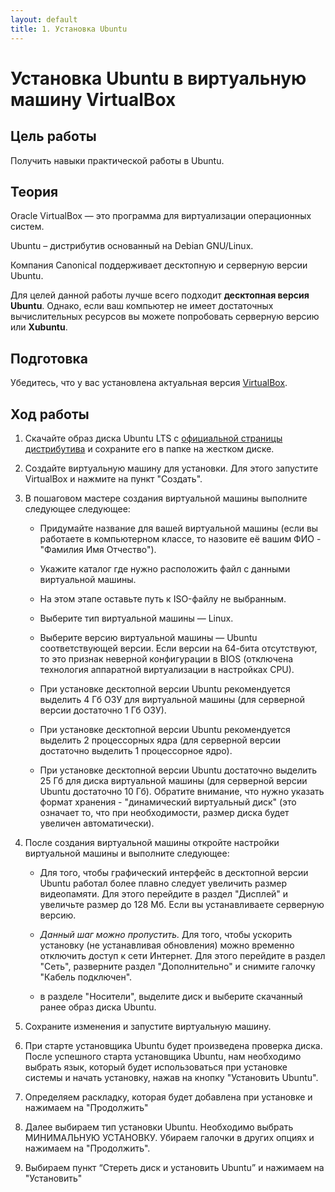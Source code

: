 ```yaml
---
layout: default
title: 1. Установка Ubuntu
---
```

# Установка Ubuntu в виртуальную машину VirtualBox

## Цель работы

Получить навыки практической работы в Ubuntu.

## Теория

Oracle VirtualBox — это программа для виртуализации операционных систем.

Ubuntu – дистрибутив основанный на Debian GNU/Linux.

Компания Canonical поддерживает десктопную и серверную версии Ubuntu.

Для целей данной работы лучше всего подходит **десктопная версия Ubuntu**. Однако, если ваш компьютер не имеет достаточных вычислительных ресурсов вы можете попробовать серверную версию или **Xubuntu**.

## Подготовка

Убедитесь, что у вас установлена актуальная версия [VirtualBox](https://www.virtualbox.org/).

## Ход работы

1. Скачайте образ диска Ubuntu LTS с [официальной страницы дистрибутива](https://ubuntu.com/) и сохраните его в папке на жестком диске.

2. Создайте виртуальную машину для установки. Для этого запустите VirtualBox и нажмите на пункт "Создать".

3. В пошаговом мастере создания виртуальной машины выполните следующее следующее:

    * Придумайте название для вашей виртуальной машины (если вы работаете в компьютерном классе, то назовите её вашим ФИО - "Фамилия Имя Отчество"). 

    * Укажите каталог где нужно расположить файл с данными виртуальной машины.

    * На этом этапе оставьте путь к ISO-файлу не выбранным.

    * Выберите тип виртуальной машины — Linux.

    * Выберите версию виртуальной машины — Ubuntu соответствующей версии. Если версии на 64-бита отсутствуют, то это признак неверной конфигурации в BIOS (отключена технология аппаратной виртуализации в настройках CPU).

    * При установке десктопной версии Ubuntu рекомендуется выделить 4 Гб ОЗУ для виртуальной машины (для серверной версии достаточно 1 Гб ОЗУ).

    * При установке десктопной версии Ubuntu рекомендуется выделить 2 процессорных ядра (для серверной версии достаточно выделить 1 процессорное ядро).

    * При установке десктопной версии Ubuntu достаточно выделить 25 Гб для диска виртуальной машины (для серверной версии Ubuntu достаточно 10 Гб). Обратите внимание, что нужно указать формат хранения - "динамический виртуальный диск" (это означает то, что при необходимости, размер диска будет увеличен автоматически).

4. После создания виртуальной машины откройте настройки виртуальной машины и выполните следующее:

    * Для того, чтобы графический интерфейс в десктопной версии Ubuntu работал более плавно следует увеличить размер видеопамяти. Для этого перейдите в раздел "Дисплей" и увеличьте размер до 128 Мб. Если вы устанавливаете серверную версию.

    * *Данный шаг можно пропустить.* Для того, чтобы ускорить установку (не устанавливая обновления) можно временно отключить доступ к сети Интернет. Для этого перейдите в раздел "Сеть", разверните раздел "Дополнительно" и снимите галочку "Кабель подключен".

    * в разделе "Носители", выделите диск и выберите скачанный ранее образ диска Ubuntu.

5. Сохраните изменения и запустите виртуальную машину.

5. При старте установщика Ubuntu будет произведена проверка диска. После успешного старта установщика Ubuntu, нам необходимо выбрать язык, который будет использоваться при установке системы и начать установку, нажав на кнопку "Установить Ubuntu".



9. Определяем раскладку, которая будет добавлена при установке и нажимаем на "Продолжить"
10. Далее выбираем тип установки Ubuntu. Необходимо выбрать МИНИМАЛЬНУЮ УСТАНОВКУ. Убираем галочки в других опциях и нажимаем на "Продолжить".
11. Выбираем пункт “Стереть диск и установить Ubuntu” и нажимаем на "Установить"
